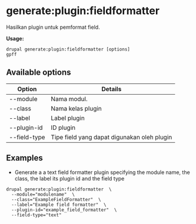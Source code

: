 # generate:plugin:fieldformatter
Hasilkan plugin untuk pemformat field.

**Usage:**
```
drupal generate:plugin:fieldformatter [options]
gpff
```

## Available options
Option | Details
-------|-------------
--module | Nama modul.
--class | Nama kelas plugin
--label | Label plugin
--plugin-id | ID plugin
--field-type | Tipe field yang dapat digunakan oleh plugin

## Examples
* Generate a a text field formatter plugin specifying the module name, the class, the label its plugin id and the field type
```
drupal generate:plugin:fieldformatter  \
  --module="modulename"  \
  --class="ExampleFieldFormatter"  \
  --label="Example field formatter"  \
  --plugin-id="example_field_formatter"  \
  --field-type="text"
```
